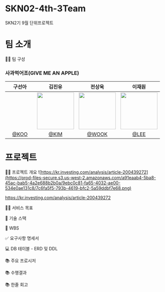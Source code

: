 # SKN02-4th-3Team
SKN2기 9월 단위프로젝트

#  팀 소개
👩‍🏫 팀 구성
### 사과먹어조(GIVE ME AN APPLE)
| 구선아 | 김진유 | 전상욱 | 이재원 | 
|:----------:|:----------:|:----------:|:----------:|
| <img width="120px" src=" " /> | <img width="120px" src="https://github.com/user-attachments/assets/d840f250-8388-4aad-adbc-a265d06369fc" /> | <img width="120px" src="https://github.com/user-attachments/assets/061ea4e0-9712-48f9-9635-ac667e1afca2" /> | <img width="120px" src="https://github.com/user-attachments/assets/9543563c-6dd5-46b9-8054-4e74bea76196" /> 
|  [@KOO](https://github.com/developer0826) | [@KIM](https://github.com/Sesame-Oil)  | [@WOOK](https://github.com/wjstkddnr) | [@LEE](https://github.com/promethevs11) |


#  프로젝트

👨‍🏫 프로젝트 개요
![https://kr.investing.com/analysis/article-200439272](https://prod-files-secure.s3.us-west-2.amazonaws.com/a91eaab4-5ba8-45ac-bab5-4a2e688b2b0a/9ebc0c81-fa65-4032-ae00-534e0ae131c8/7c6fa5f5-793b-4619-bfc2-5a59ddbf7e68.png)

https://kr.investing.com/analysis/article-200439272

👩‍🏫 서비스 목표


🔨 기술 스택


📝 WBS


✅ 요구사항 명세서


💻 DB 테이블 - ERD 및 DDL


📚 주요 프로시저


📚 수행결과


📚 한줄 회고
